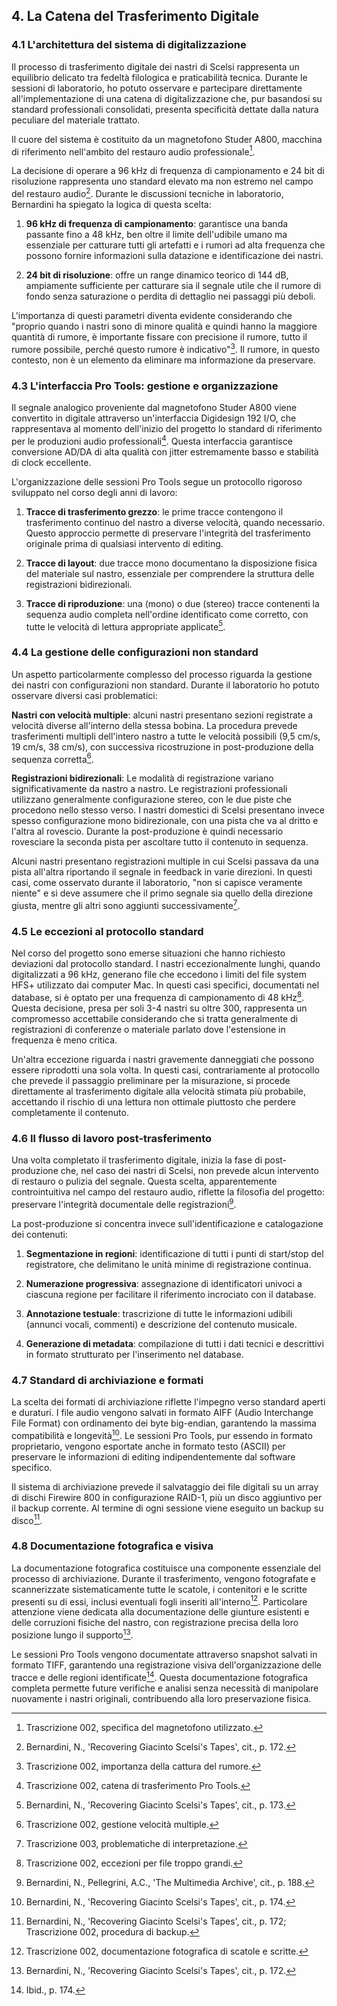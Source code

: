 ## **4. La Catena del Trasferimento Digitale**

### **4.1 L'architettura del sistema di digitalizzazione**

Il processo di trasferimento digitale dei nastri di Scelsi rappresenta un equilibrio delicato tra fedeltà filologica e praticabilità tecnica. Durante le sessioni di laboratorio, ho potuto osservare e partecipare direttamente all'implementazione di una catena di digitalizzazione che, pur basandosi su standard professionali consolidati, presenta specificità dettate dalla natura peculiare del materiale trattato.

Il cuore del sistema è costituito da un magnetofono Studer A800, macchina di riferimento nell'ambito del restauro audio professionale[^51].

La decisione di operare a 96 kHz di frequenza di campionamento e 24 bit di risoluzione rappresenta uno standard elevato ma non estremo nel campo del restauro audio[^52]. Durante le discussioni tecniche in laboratorio, Bernardini ha spiegato la logica di questa scelta:

1. **96 kHz di frequenza di campionamento**: garantisce una banda passante fino a 48 kHz, ben oltre il limite dell'udibile umano ma essenziale per catturare tutti gli artefatti e i rumori ad alta frequenza che possono fornire informazioni sulla datazione e identificazione dei nastri.

2. **24 bit di risoluzione**: offre un range dinamico teorico di 144 dB, ampiamente sufficiente per catturare sia il segnale utile che il rumore di fondo senza saturazione o perdita di dettaglio nei passaggi più deboli.

L'importanza di questi parametri diventa evidente considerando che "proprio quando i nastri sono di minore qualità e quindi hanno la maggiore quantità di rumore, è importante fissare con precisione il rumore, tutto il rumore possibile, perché questo rumore è indicativo"[^53]. Il rumore, in questo contesto, non è un elemento da eliminare ma informazione da preservare.

### **4.3 L'interfaccia Pro Tools: gestione e organizzazione**

Il segnale analogico proveniente dal magnetofono Studer A800 viene convertito in digitale attraverso un'interfaccia Digidesign 192 I/O, che rappresentava al momento dell'inizio del progetto lo standard di riferimento per le produzioni audio professionali[^54]. Questa interfaccia garantisce conversione AD/DA di alta qualità con jitter estremamente basso e stabilità di clock eccellente.

L'organizzazione delle sessioni Pro Tools segue un protocollo rigoroso sviluppato nel corso degli anni di lavoro:

1. **Tracce di trasferimento grezzo**: le prime tracce contengono il trasferimento continuo del nastro a diverse velocità, quando necessario. Questo approccio permette di preservare l'integrità del trasferimento originale prima di qualsiasi intervento di editing.

2. **Tracce di layout**: due tracce mono documentano la disposizione fisica del materiale sul nastro, essenziale per comprendere la struttura delle registrazioni bidirezionali.

3. **Tracce di riproduzione**: una (mono) o due (stereo) tracce contenenti la sequenza audio completa nell'ordine identificato come corretto, con tutte le velocità di lettura appropriate applicate[^55].

### **4.4 La gestione delle configurazioni non standard**

Un aspetto particolarmente complesso del processo riguarda la gestione dei nastri con configurazioni non standard. Durante il laboratorio ho potuto osservare diversi casi problematici:

**Nastri con velocità multiple**: alcuni nastri presentano sezioni registrate a velocità diverse all'interno della stessa bobina. La procedura prevede trasferimenti multipli dell'intero nastro a tutte le velocità possibili (9,5 cm/s, 19 cm/s, 38 cm/s), con successiva ricostruzione in post-produzione della sequenza corretta[^56].

**Registrazioni bidirezionali**: Le modalità di registrazione variano significativamente da nastro a nastro. Le registrazioni professionali utilizzano generalmente configurazione stereo, con le due piste che procedono nello stesso verso. I nastri domestici di Scelsi presentano invece spesso configurazione mono bidirezionale, con una pista che va al dritto e l'altra al rovescio. Durante la post-produzione è quindi necessario rovesciare la seconda pista per ascoltare tutto il contenuto in sequenza.

Alcuni nastri presentano registrazioni multiple in cui Scelsi passava da una pista all'altra riportando il segnale in feedback in varie direzioni. In questi casi, come osservato durante il laboratorio, "non si capisce veramente niente" e si deve assumere che il primo segnale sia quello della direzione giusta, mentre gli altri sono aggiunti successivamente[^57].

### **4.5 Le eccezioni al protocollo standard**

Nel corso del progetto sono emerse situazioni che hanno richiesto deviazioni dal protocollo standard. I nastri eccezionalmente lunghi, quando digitalizzati a 96 kHz, generano file che eccedono i limiti del file system HFS+ utilizzato dai computer Mac. In questi casi specifici, documentati nel database, si è optato per una frequenza di campionamento di 48 kHz[^58]. Questa decisione, presa per soli 3-4 nastri su oltre 300, rappresenta un compromesso accettabile considerando che si tratta generalmente di registrazioni di conferenze o materiale parlato dove l'estensione in frequenza è meno critica.

Un'altra eccezione riguarda i nastri gravemente danneggiati che possono essere riprodotti una sola volta. In questi casi, contrariamente al protocollo che prevede il passaggio preliminare per la misurazione, si procede direttamente al trasferimento digitale alla velocità stimata più probabile, accettando il rischio di una lettura non ottimale piuttosto che perdere completamente il contenuto.

### **4.6 Il flusso di lavoro post-trasferimento**

Una volta completato il trasferimento digitale, inizia la fase di post-produzione che, nel caso dei nastri di Scelsi, non prevede alcun intervento di restauro o pulizia del segnale. Questa scelta, apparentemente controintuitiva nel campo del restauro audio, riflette la filosofia del progetto: preservare l'integrità documentale delle registrazioni[^59].

La post-produzione si concentra invece sull'identificazione e catalogazione dei contenuti:

1. **Segmentazione in regioni**: identificazione di tutti i punti di start/stop del registratore, che delimitano le unità minime di registrazione continua.

2. **Numerazione progressiva**: assegnazione di identificatori univoci a ciascuna regione per facilitare il riferimento incrociato con il database.

3. **Annotazione testuale**: trascrizione di tutte le informazioni udibili (annunci vocali, commenti) e descrizione del contenuto musicale.

4. **Generazione di metadata**: compilazione di tutti i dati tecnici e descrittivi in formato strutturato per l'inserimento nel database.

### **4.7 Standard di archiviazione e formati**

La scelta dei formati di archiviazione riflette l'impegno verso standard aperti e duraturi. I file audio vengono salvati in formato AIFF (Audio Interchange File Format) con ordinamento dei byte big-endian, garantendo la massima compatibilità e longevità[^60]. Le sessioni Pro Tools, pur essendo in formato proprietario, vengono esportate anche in formato testo (ASCII) per preservare le informazioni di editing indipendentemente dal software specifico.

Il sistema di archiviazione prevede il salvataggio dei file digitali su un array di dischi Firewire 800 in configurazione RAID-1, più un disco aggiuntivo per il backup corrente. Al termine di ogni sessione viene eseguito un backup su disco[^61].

### **4.8 Documentazione fotografica e visiva**

La documentazione fotografica costituisce una componente essenziale del processo di archiviazione. Durante il trasferimento, vengono fotografate e scannerizzate sistematicamente tutte le scatole, i contenitori e le scritte presenti su di essi, inclusi eventuali fogli inseriti all'interno[^62]. Particolare attenzione viene dedicata alla documentazione delle giunture esistenti e delle corruzioni fisiche del nastro, con registrazione precisa della loro posizione lungo il supporto[^63]. 

Le sessioni Pro Tools vengono documentate attraverso snapshot salvati in formato TIFF, garantendo una registrazione visiva dell'organizzazione delle tracce e delle regioni identificate[^64]. Questa documentazione fotografica completa permette future verifiche e analisi senza necessità di manipolare nuovamente i nastri originali, contribuendo alla loro preservazione fisica.


[^51]: Trascrizione 002, specifica del magnetofono utilizzato.

[^52]: Bernardini, N., 'Recovering Giacinto Scelsi's Tapes', cit., p. 172.

[^53]: Trascrizione 002, importanza della cattura del rumore.

[^54]: Trascrizione 002, catena di trasferimento Pro Tools.

[^55]: Bernardini, N., 'Recovering Giacinto Scelsi's Tapes', cit., p. 173.

[^56]: Trascrizione 002, gestione velocità multiple.

[^57]: Trascrizione 003, problematiche di interpretazione.

[^58]: Trascrizione 002, eccezioni per file troppo grandi.

[^59]: Bernardini, N., Pellegrini, A.C., 'The Multimedia Archive', cit., p. 188.

[^60]: Bernardini, N., 'Recovering Giacinto Scelsi's Tapes', cit., p. 174.

[^61]: Bernardini, N., 'Recovering Giacinto Scelsi's Tapes', cit., p. 172; Trascrizione 002, procedura di backup.

[^62]: Trascrizione 002, documentazione fotografica di scatole e scritte.
[^63]: Bernardini, N., 'Recovering Giacinto Scelsi's Tapes', cit., p. 172.
[^64]: Ibid., p. 174.
